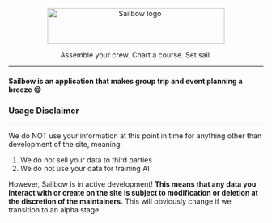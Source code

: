 <p align="center">
  <picture>
    <source media="(prefers-color-scheme: dark)" srcset="https://raw.githubusercontent.com/sailbow/sailbow/main/sb-web/public/icon.svg">
    <source media="(prefers-color-scheme: light)" srcset="https://raw.githubusercontent.com/sailbow/sailbow/main/sb-web/public/icon.svg" width="350" height="70" style="max-width: 100%;">
    <img alt="Sailbow logo" src="https://raw.githubusercontent.com/sailbow/sailbow/main/sb-web/public/icon.svg width="350" height="70" style="max-width: 100%;">
  </picture>
</p>

<p align="center">
  Assemble your crew. Chart a course. Set sail.
</p>

---
#### Sailbow is an application that makes group trip and event planning a breeze 😌

### **Usage Disclaimer**
---
We do NOT use your information at this point in time for anything other than development of the site, meaning:
1. We do not sell your data to third parties
2. We do not use your data for training AI

However, Sailbow is in active development! **This means that any data you interact with or create on the site is subject to modification or deletion at the discretion of the maintainers.** This will obviously change if we transition to an alpha stage